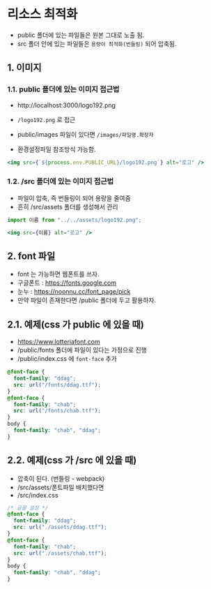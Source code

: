 # 리소스 최적화

- public 폴더에 있는 파일들은 원본 그대로 노출 됨.
- src 폴더 안에 있는 파일들은 `용량이 최적화(번들링)` 되어 압축됨.

## 1. 이미지

### 1.1. public 폴더에 있는 이미지 접근법

- http://localhost:3000/logo192.png
- `/logo192.png` 로 접근

- public/images 파일이 있다면 `/images/파일명.확장자`
- 환경설정파일 참조방식 가능함.

```jsx
<img src={`${process.env.PUBLIC_URL}/logo192.png`} alt="로고" />
```

### 1.2. /src 폴더에 있는 이미지 접근법

- 파일이 압축, 즉 번들링이 되어 용량을 줄여줌
- 흔히 /src/assets 폴더를 생성해서 관리

```jsx
import 이름 from "../../assets/logo192.png";
```

```jsx
<img src={이름} alt="로고" />
```

## 2. font 파일

- font 는 가능하면 웹폰트를 쓰자.
- 구글폰트 : https://fonts.google.com
- 눈누 : https://noonnu.cc/font_page/pick
- 만약 파일이 존재한다면 /public 폴더에 두고 활용하자.

## 2.1. 예제(css 가 public 에 있을 때)

- https://www.lotteriafont.com
- /public/fonts 폴더에 파일이 있다는 가정으로 진행
- /public/index.css 에 `font-face` 추가

```css
@font-face {
  font-family: "ddag";
  src: url("/fonts/ddag.ttf");
}
@font-face {
  font-family: "chab";
  src: url("/fonts/chab.ttf");
}
body {
  font-family: "chab", "ddag";
}
```

## 2.2. 예제(css 가 /src 에 있을 때)

- 압축이 된다. (번들링 - webpack)
- /src/assets/폰트파일 배치했다면
- /src/index.css

```css
/* 글꼴 설정 */
@font-face {
  font-family: "ddag";
  src: url("./assets/ddag.ttf");
}
@font-face {
  font-family: "chab";
  src: url("./assets/chab.ttf");
}
body {
  font-family: "chab", "ddag";
}
```
